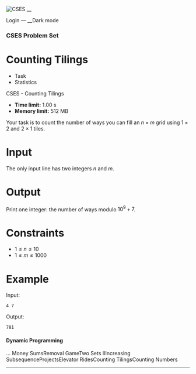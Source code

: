 ![CSES](/logo.png?1) __

Login — __Dark mode

### CSES Problem Set

# Counting Tilings

  * Task
  * Statistics

CSES - Counting Tilings

  * **Time limit:** 1.00 s
  * **Memory limit:** 512 MB

Your task is to count the number of ways you can fill an $n \times m$ grid
using $1 \times 2$ and $2 \times 1$ tiles.

# Input

The only input line has two integers $n$ and $m$.

# Output

Print one integer: the number of ways modulo $10^9+7$.

# Constraints

  * $1 \le n \le 10$
  * $1 \le m \le 1000$

# Example

Input:

``` 4 7 ```

Output:

``` 781 ```

#### Dynamic Programming

... Money SumsRemoval GameTwo Sets IIIncreasing SubsequenceProjectsElevator
RidesCounting TilingsCounting Numbers

* * *


